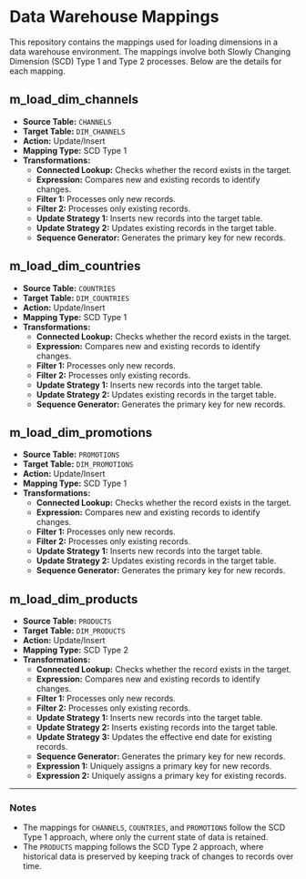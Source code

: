 # Data Warehouse Mappings

This repository contains the mappings used for loading dimensions in a data warehouse environment. The mappings involve both Slowly Changing Dimension (SCD) Type 1 and Type 2 processes. Below are the details for each mapping.

## m_load_dim_channels
- **Source Table:** `CHANNELS`
- **Target Table:** `DIM_CHANNELS`
- **Action:** Update/Insert
- **Mapping Type:** SCD Type 1
- **Transformations:**
  - **Connected Lookup:** Checks whether the record exists in the target.
  - **Expression:** Compares new and existing records to identify changes.
  - **Filter 1:** Processes only new records.
  - **Filter 2:** Processes only existing records.
  - **Update Strategy 1:** Inserts new records into the target table.
  - **Update Strategy 2:** Updates existing records in the target table.
  - **Sequence Generator:** Generates the primary key for new records.

## m_load_dim_countries
- **Source Table:** `COUNTRIES`
- **Target Table:** `DIM_COUNTRIES`
- **Action:** Update/Insert
- **Mapping Type:** SCD Type 1
- **Transformations:**
  - **Connected Lookup:** Checks whether the record exists in the target.
  - **Expression:** Compares new and existing records to identify changes.
  - **Filter 1:** Processes only new records.
  - **Filter 2:** Processes only existing records.
  - **Update Strategy 1:** Inserts new records into the target table.
  - **Update Strategy 2:** Updates existing records in the target table.
  - **Sequence Generator:** Generates the primary key for new records.

## m_load_dim_promotions
- **Source Table:** `PROMOTIONS`
- **Target Table:** `DIM_PROMOTIONS`
- **Action:** Update/Insert
- **Mapping Type:** SCD Type 1
- **Transformations:**
  - **Connected Lookup:** Checks whether the record exists in the target.
  - **Expression:** Compares new and existing records to identify changes.
  - **Filter 1:** Processes only new records.
  - **Filter 2:** Processes only existing records.
  - **Update Strategy 1:** Inserts new records into the target table.
  - **Update Strategy 2:** Updates existing records in the target table.
  - **Sequence Generator:** Generates the primary key for new records.

## m_load_dim_products
- **Source Table:** `PRODUCTS`
- **Target Table:** `DIM_PRODUCTS`
- **Action:** Update/Insert
- **Mapping Type:** SCD Type 2
- **Transformations:**
  - **Connected Lookup:** Checks whether the record exists in the target.
  - **Expression:** Compares new and existing records to identify changes.
  - **Filter 1:** Processes only new records.
  - **Filter 2:** Processes only existing records.
  - **Update Strategy 1:** Inserts new records into the target table.
  - **Update Strategy 2:** Inserts existing records into the target table.
  - **Update Strategy 3:** Updates the effective end date for existing records.
  - **Sequence Generator:** Generates the primary key for new records.
  - **Expression 1:** Uniquely assigns a primary key for new records.
  - **Expression 2:** Uniquely assigns a primary key for existing records.

---

### Notes
- The mappings for `CHANNELS`, `COUNTRIES`, and `PROMOTIONS` follow the SCD Type 1 approach, where only the current state of data is retained.
- The `PRODUCTS` mapping follows the SCD Type 2 approach, where historical data is preserved by keeping track of changes to records over time.
